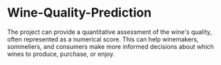 # Wine-Quality-Prediction
The project can provide a quantitative assessment of the wine's quality, often represented as a numerical score. This can help winemakers, sommeliers, and consumers make more informed decisions about which wines to produce, purchase, or enjoy.
